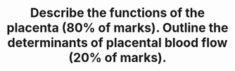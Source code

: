 ---
title: "Describe the functions of the placenta (80% of marks). Outline the determinants of placental blood flow (20% of marks)."
entityType: SAQ
exam: PEX
college: CICM
year: 2018
sitting: A
question: 09
passRate: 32
EC_errorsCommon:
- "Many candidates provided a broad overview of functions of the placenta but lacked detail. Placental blood flow has maternal and foetal components, though most only considered the maternal circulation to the placenta and didn't mention the foetal vessels. Many were not specific as to what blood vessels were described. Many stated that uterine blood flow is not autoregulated, however went on to describe myogenic and neuro-humoral mechanisms of autoregulation."
---